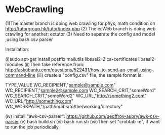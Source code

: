 # WebCrawling

(1)The master branch is doing web crawling for phys, math condition on http://tutorgroup.hk/tutor/index.php
(2) The ecWeb branch is doing web crawling for another: ectutor
(3) Need to separate the config and model ,using bash csv parser

Installation:

(i)sudo apt-get install postfix mailutils libsasl2-2 ca-certificates libsasl2-modules
(ii)Then take reference from: http://askubuntu.com/questions/522431/how-to-send-an-email-using-command-line
(iii) create a "config.csv" file, the sample format is:

TYPE,VALUE
WC_RECIPIENT,"sample@sample.com"
WC_RECIPIENT,"sample2@sample.com
WC_SEARCH_CRIT,"someWord"
WC_SEARCH_CRIT,"someWord2"
WC_URL,"http://something2.com"
WC_URL,"http://something.com"
WC_WORKPATH,"/path/in/abs/to/the/working/directory"

(iv) install "awk-csv-parser": https://github.com/geoffroy-aubry/awk-csv-parser
(v) bash build.sh
(vi) bash run.sh
(vii)Then set "crobtab -e", if want to run the job periodically
